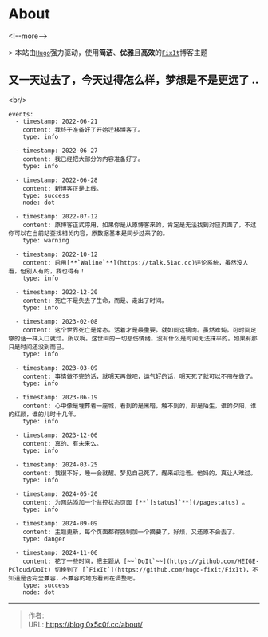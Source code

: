 # About


&lt;!--more--&gt;

&gt; 本站由[`Hugo`](https://gohugo.io/)强力驱动，使用**简洁**、**优雅**且**高效**的[`FixIt`](https://github.com/hugo-fixit/FixIt)博客主题

## 又一天过去了，今天过得怎么样，梦想是不是更远了 ..   

&lt;br/&gt;

```timeline {animation=true}
events:
  - timestamp: 2022-06-21
    content: 我终于准备好了开始迁移博客了。
    type: info
    
  - timestamp: 2022-06-27
    content: 我已经把大部分的内容准备好了。
    type: info
    
  - timestamp: 2022-06-28
    content: 新博客正是上线。
    type: success
    node: dot

  - timestamp: 2022-07-12
    content: 原博客正式停用，如果你是从原博客来的，肯定是无法找到对应页面了，不过你可以在当前站查找相关内容，原数据基本是同步过来了的。
    type: warning

  - timestamp: 2022-10-12
    content: 启用[**`Waline`**](https://talk.51ac.cc)评论系统，虽然没人看，但别人有的，我也得有！
    type: info

  - timestamp: 2022-12-20
    content: 死亡不是失去了生命，而是、走出了时间。
    type: info

  - timestamp: 2023-02-08
    content: 这个世界死亡是常态。活着才是最重要。就如同这锅肉。虽然难炖。可时间足够的话一样入口就烂。所以啊。这世间的一切悲伤情绪。没有什么是时间无法抹平的。如果有那只是时间还没到而已。
    type: info

  - timestamp: 2023-03-09
    content: 事情做不完的话，就明天再做吧，运气好的话，明天死了就可以不用在做了。
    type: info

  - timestamp: 2023-06-19
    content: 心中像是埋葬着一座城，看到的是黑暗，触不到的，却是陌生，谁的夕阳，谁的红颜，谁的儿时十几年。
    type: info

  - timestamp: 2023-12-06
    content: 真的、有未来么。
    type: info

  - timestamp: 2024-03-25
    content: 我很不好，睡一会就醒。梦见自己死了，醒来却活着。他妈的，真让人难过。
    type: info

  - timestamp: 2024-05-20
    content: 为网站添加一个监控状态页面 [**`[status]`**](/pagestatus) 。
    type: info

  - timestamp: 2024-09-09
    content: 主题更新，每个页面都得强制加一个摘要了，好烦，又还原不会去了。
    type: danger

  - timestamp: 2024-11-06
    content: 花了一些时间，把主题从 [~~`DoIt`~~](https://github.com/HEIGE-PCloud/DoIt) 切换到了 [`FixIt`](https://github.com/hugo-fixit/FixIt)，不知道是否完全兼容，不兼容的地方看到在调整吧。
    type: success
    node: dot

```

---

> 作者:   
> URL: https://blog.0x5c0f.cc/about/  

